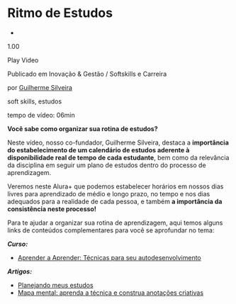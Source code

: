 # Ritmo de Estudos

- [](https://suporte.alura.com.br/article/117-videos-bloqueio-lentos)

1.00

Play Video

Publicado em Inovação & Gestão / Softskills e Carreira

por [Guilherme Silveira](https://cursos.alura.com.br/user/guilherme-silveira)

soft skills, estudos

tempo de vídeo: 06min

**Você sabe como organizar sua rotina de estudos?**

Neste vídeo, nosso co-fundador, Guilherme Silveira, destaca a **importância do estabelecimento de um calendário de estudos aderente à disponibilidade real de tempo de cada estudante**, bem como da relevância da disciplina em seguir um plano de estudos dentro do processo de aprendizagem.

Veremos neste Alura+ que podemos estabelecer horários em nossos dias livres para aprendizado de médio e longo prazo, no tempo e nos dias adequados para a realidade de cada pessoa, e também **a importância da consistência neste processo!**

Para te ajudar a organizar sua rotina de aprendizagem, aqui temos alguns links de conteúdos complementares para você se aprofundar no tema:

**_Curso:_**

- [Aprender a Aprender: Técnicas para seu autodesenvolvimento](https://cursos.alura.com.br/course/aprender-a-aprender-tecnicas-para-seu-autodesenvolvimento)

**_Artigos:_**

- [Planejando meus estudos](https://www.alura.com.br/artigos/planejando-meus-estudos)
- [Mapa mental: aprenda a técnica e construa anotações criativas](https://www.alura.com.br/artigos/mapa-mental-aprenda-a-tecnica)